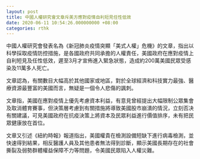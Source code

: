 ```yaml
---
layout: post
title: 中國人權研究會文章斥美方應對疫情自利短見任性低效
date: 2020-06-11 10:54:26.000000000 +08:00
categories: rthk
---
```


中國人權研究會發表名為《新冠肺炎疫情突顯「美式人權」危機》的文章，指出以科學採取疫情防控措施，是各國政府共同承擔的人權責任，美國政府在應對疫情上自利短見及任性低效，遲至3月才宣佈進入緊急狀態，造成約200萬美國民眾受感染及11萬多人死亡。

文章認為，有關數目大幅高於其他國家或地區，對於全球經濟和科技實力最強、醫療資源最豐富的美國而言，無疑是一個令人悲傷的諷刺。

文章指，美國在應對疫情上優先考慮資本利益，有意見曾經提出大幅限制公眾集會及取消體育賽事，但決策層考慮到有關措施將導致美國股市崩潰的情況，立刻否决有關建議，可見美國政府在抗疫決策上將資本及民眾利益進行價值排序，未有把民眾健康放在首位。

文章又引述《紐約時報》報道指出，美國權貴在檢測設備短缺下進行病毒檢測，並快速得到結果，相反醫護人員及其他患者無法得到診斷，顯示美國長期存在的社會撕裂及弱勢群體權益保障不力等問題，令美國民眾陷入人權災難。
